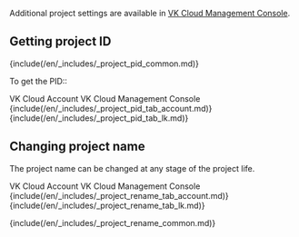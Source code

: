 <info>

Additional project settings are available in [VK Cloud  Management Console](/en/tools-for-using-services/account/instructions/project-settings/manage).

</info>

## Getting project ID

{include(/en/_includes/_project_pid_common.md)}

To get the PID::

<tabs>
<tablist>
<tab>VK Cloud Account</tab>
<tab>VK Cloud Management Console</tab>
</tablist>
<tabpanel>
{include(/en/_includes/_project_pid_tab_account.md)}
</tabpanel>
<tabpanel>
{include(/en/_includes/_project_pid_tab_lk.md)}
</tabpanel>
</tabs>

## Changing project name

The project name can be changed at any stage of the project life.

<tabs>
<tablist>
<tab>VK Cloud Account</tab>
<tab>VK Cloud Management Console</tab>
</tablist>
<tabpanel>
{include(/en/_includes/_project_rename_tab_account.md)}
</tabpanel>
<tabpanel>
{include(/en/_includes/_project_rename_tab_lk.md)}
</tabpanel>
</tabs>

{include(/en/_includes/_project_rename_common.md)}

